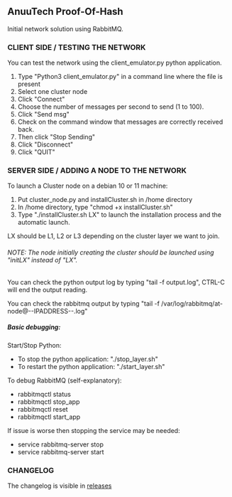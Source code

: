 ## AnuuTech Proof-Of-Hash ##

Initial network solution using RabbitMQ.


### CLIENT SIDE / TESTING THE NETWORK
You can test the network using the client_emulator.py python application.
1. Type "Python3 client_emulator.py" in a command line where the file is present
2. Select one cluster node
3. Click "Connect"
4. Choose the number of messages per second to send (1 to 100).
5. Click "Send msg"
6. Check on the command window that messages are correctly received back.
7. Then click "Stop Sending"
8. Click "Disconnect"
9. Click "QUIT"


### SERVER SIDE / ADDING A NODE TO THE NETWORK
To launch a Cluster node on a debian 10 or 11 machine:
1. Put cluster_node.py and installCluster.sh in /home directory
2. In /home directory, type "chmod +x installCluster.sh" 
3. Type "./installCluster.sh LX" to launch the installation process and the automatic launch.

LX should be L1, L2 or L3 depending on the cluster layer we want to join.

###### NOTE: The node initially creating the cluster should be launched using "initLX" instead of "LX".

You can check the python output log by typing "tail -f output.log", CTRL-C will end the output reading.

You can check the rabbitmq output by typing "tail -f /var/log/rabbitmq/at-node\@--IPADDRESS--.log"

##### Basic debugging:

Start/Stop Python:
- To stop the python application: "./stop_layer.sh"
- To restart the python application: "./start_layer.sh"

To debug RabbitMQ (self-explanatory):
- rabbitmqctl status
- rabbitmqctl stop_app
- rabbitmqctl reset
- rabbitmqctl start_app


If issue is worse then stopping the service may be needed:
- service rabbitmq-server stop
- service rabbitmq-server start


### CHANGELOG
The changelog is visible in [releases](https://github.com/AnuuTech/PoH_PoC/releases)


